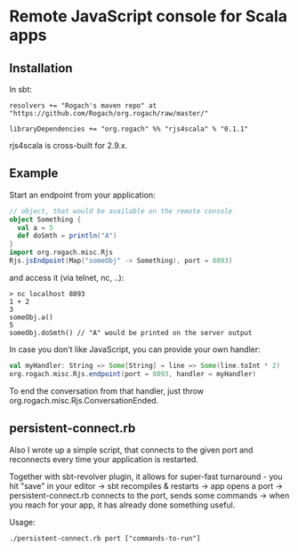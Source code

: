 Remote JavaScript console for Scala apps
========================================

Installation
------------

In sbt:

```
resolvers += "Rogach's maven repo" at "https://github.com/Rogach/org.rogach/raw/master/"

libraryDependencies += "org.rogach" %% "rjs4scala" % "0.1.1"
```

rjs4scala is cross-built for 2.9.x.

Example
-------

Start an endpoint from your application:

```scala
// object, that would be available on the remote console
object Something {
  val a = 5
  def doSmth = println("A")
}
import org.rogach.misc.Rjs
Rjs.jsEndpoint(Map("someObj" -> Something), port = 8093)
```

and access it (via telnet, nc, ..):

```
> nc localhost 8093
1 + 2
3
someObj.a()
5
someObj.doSmth() // "A" would be printed on the server output
```

In case you don't like JavaScript, you can provide your own handler:

```scala
val myHandler: String => Some[String] = line => Some(line.toInt * 2)
org.rogach.misc.Rjs.endpoint(port = 8093, handler = myHandler)
```

To end the conversation from that handler, just throw org.rogach.misc.Rjs.ConversationEnded.

persistent-connect.rb
---------------------

Also I wrote up a simple script, that connects to the given port and reconnects every time your application is restarted.

Together with sbt-revolver plugin, it allows for super-fast turnaround - you hit "save" in your editor -> sbt recompiles & restarts -> app opens a port -> persistent-connect.rb connects to the port, sends some commands -> when you reach for your app, it has already done something useful.

Usage:

```
./persistent-connect.rb port ["commands-to-run"]
```
